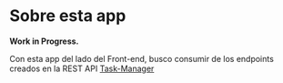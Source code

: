# Sobre esta app

**Work in Progress.**

Con esta app del lado del Front-end, busco consumir de los endpoints creados en la REST API [Task-Manager](https://github.com/AlgunFede/task-manager-api)
